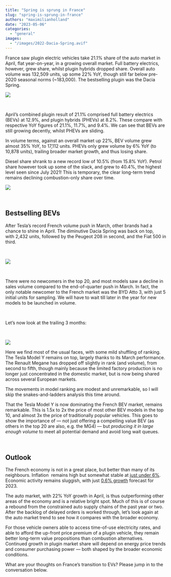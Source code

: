 ```yaml
---
title: "Spring is sprung in France"
slug: "spring-is-sprung-in-france"
authors: "maximilianholland"
date: "2023-05-06"
categories: 
  - "general"
images: 
  - "/images/2022-Dacia-Spring.avif"
---
```


France saw plugin electric vehicles take 21.1% share of the auto market in April, flat year-on-year, in a growing overall market. Full battery electrics, however, grew share, whilst plugin hybrids dropped share. Overall auto volume was 132,509 units, up some 22% YoY, though still far below pre-2020 seasonal norms (~183,000). The bestselling plugin was the Dacia Spring.

![](ev-sales-images/2023-04-France-Passenger-Auto-Registrations-SQ.avif)

 

April’s combined plugin result of 21.1% comprised full battery electrics (BEVs) at 12.9%, and plugin hybrids (PHEVs) at 8.2%. These compare with respective YoY figures of 21.1%, 11.7%, and 9.4%. We can see that BEVs are still growing decently, whilst PHEVs are sliding.

In volume terms, against an overall market up 22%, BEV volume grew almost 35% YoY, to 17,112 units. PHEVs only grew volume by 6% YoY (to 10,878 units), trailing broader market growth, and thus losing share.

Diesel share shrank to a new record low of 10.5% (from 15.8% YoY). Petrol share however took up some of the slack, and grew to 40.4%, the highest level seen since July 2021! This is temporary, the clear long-term trend remains declining combustion-only share over time.

![](ev-sales-images/2023-04-France-Monthly-Powertrain-Market-Share.avif)

 

## Bestselling BEVs

After Tesla’s record French volume push in March, other brands had a chance to shine in April. The diminutive Dacia Spring was back on top, with 2,432 units, followed by the Peugeot 208 in second, and the Fiat 500 in third.

 

![](ev-sales-images/2023-04-France-BEVs.avif)

 

There were no newcomers in the top 20, and most models saw a decline in sales volume compared to the end-of-quarter push in March. In fact, the only notable newcomer to the French market was the BYD Atto 3, with just 5 initial units for sampling. We will have to wait till later in the year for new models to be launched in volume.

 

Let’s now look at the trailing 3 months:

 

![](ev-sales-images/2023-04-France-BEVs-Trailing-Qtr.avif)

Here we find most of the usual faces, with some mild shuffling of ranking. The Tesla Model Y remains on top, largely thanks to its March performance. The Renault Megane has dropped off slightly in rank (and volume), from second to fifth, though mainly because the limited factory production is no longer just concentrated in the domestic market, but is now being shared across several European markets.

The movements in model ranking are modest and unremarkable, so I will skip the snakes-and-ladders analysis this time around.

That the Tesla Model Y is now dominating the French BEV market, remains remarkable. This is 1.5x to 2x the price of most other BEV models in the top 10, and almost 3x the price of traditionally popular vehicles. This goes to show the importance of — not just offering a compelling value BEV (as others in the top 20 are also, e.g. the MG4) — but _producing it in large enough volume_ to meet all potential demand and avoid long wait queues.

 

## Outlook

The French economy is not in a great place, but better than many of its neighbours. Inflation  remains high but somewhat stable at [just under 6%](https://tradingeconomics.com/france/indicators). Economic activity remains sluggish, with just [0.6% growth](https://think.ing.com/snaps/france-business-outlook-worsens) forecast for 2023.

The auto market, with 22% YoY growth in April, is thus outperforming other areas of the economy and is a relative bright spot. Much of this is of course a rebound from the constrained auto supply chains of the past year or two. After the backlog of delayed orders is worked through, let’s look again at the auto market trend to see how it compares with the broader economy.

For those vehicle owners able to access time-of-use electricity rates, and able to afford the up-front price premium of a plugin vehicle, they remain better long-term value propositions than combustion alternatives. Continued growth in plugin market share will depend on energy price trends and consumer purchasing power — both shaped by the broader economic conditions.

What are your thoughts on France’s transition to EVs? Please jump in to the conversation below.
